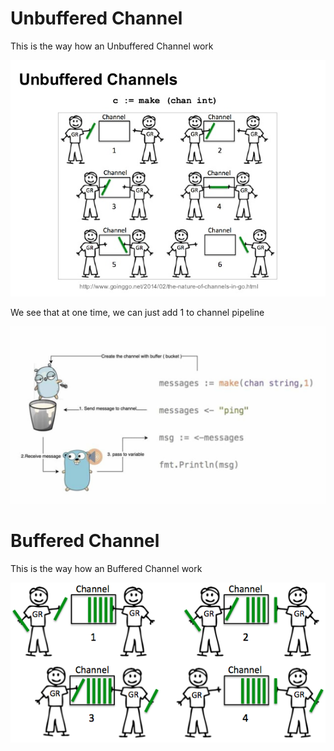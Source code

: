 # Unbuffered Channel

This is the way how an Unbuffered Channel work

![Alt text](channel_1.jpg?raw=true "Unbuffered Channel")

We see that at one time, we can just add 1 to channel pipeline

![Alt text](channel_2.jpeg?raw=true "Unbuffered Channel Code")

# Buffered Channel

This is the way how an Buffered Channel work

![Alt text](channel_3.png?raw=true "Unbuffered Channel Code")
